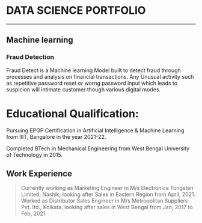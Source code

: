 # DATA SCIENCE PORTFOLIO
---

## Machine learning
### Fraud Detection

Fraud Detect is a Machine learning Model built to detect fraud through processes and analysis on financial transactions.
Any Unusual activity such as repetitive password reset or worng password input which leads to suspicion will intimate customer though various digital modes.

# Educational Qualification:

Pursuing EPGP Certification in Artificial Intelligence & Machine Learning from IIIT, Bangalore in the year 2021-22.

Completed BTech in Mechanical Engineering from West Bengal University of Technology in 2015.

## Work Experience

> Currently working as Marketing Engineer in M/s Electronica Tungsten Limited, Nashik; looking after Sales in Eastern Region from April, 2021.
> Worked as Distributor Sales Engineer in M/s Metropolitan Suppliers Pvt. ltd., Kolkata; looking after sales in West Bengal from Jan, 2017 to Feb, 2021 
